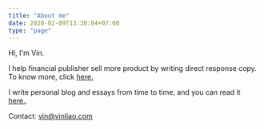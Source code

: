 ```yaml
---
title: "About me"
date: 2020-02-09T13:30:04+07:00
type: "page"
---
```


Hi, I'm Vin. 

I help financial publisher sell more product by writing direct response copy. To know more, click [here.](/copywriting)

I write personal blog and essays from time to time, and you can read it [here.](/posts).

Contact: vin@vinliao.com